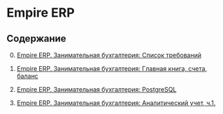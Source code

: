 # Empire ERP

## Содержание

0. [Empire ERP. Занимательная бухгалтерия: Список требований](https://github.com/nomhoi/empire-erp/blob/master/research/day0/README.md)

1. [Empire ERP. Занимательная бухгалтерия: Главная книга, счета, баланс](https://github.com/nomhoi/empire-erp/blob/master/research/day1/README.md)

2. [Empire ERP. Занимательная бухгалтерия: PostgreSQL](https://github.com/nomhoi/empire-erp/blob/master/research/day2/README.md)

3. [Empire ERP. Занимательная бухгалтерия: Аналитический учет, ч.1.](https://github.com/nomhoi/empire-erp/blob/master/research/day3/README.md)
